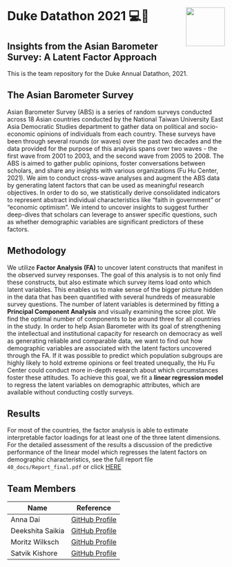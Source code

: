 # Duke Datathon 2021 💻💙 <img width=90 align="right" src="https://upload.wikimedia.org/wikipedia/commons/thumb/e/e6/Duke_University_logo.svg/1024px-Duke_University_logo.svg.png">

## Insights from the Asian Barometer Survey: A Latent Factor Approach
This is the team repository for the Duke Annual Datathon, 2021.

## The Asian Barometer Survey
Asian Barometer Survey (ABS) is a series of random surveys conducted across 18 Asian countries conducted by the National Taiwan University East Asia Democratic Studies department to gather data on political and socio-economic opinions of individuals from each country. These surveys have been through several rounds (or waves) over the past two decades and the data provided for the purpose of this analysis spans over two waves - the first wave from 2001 to 2003, and the second wave from 2005 to 2008. The ABS is aimed to gather public opinions, foster conversations between scholars, and share any insights with various organizations (Fu Hu Center, 2021). We aim to conduct cross-wave analyses and augment the ABS data by generating latent factors that can be used as meaningful research objectives. In order to do so, we statistically derive consolidated indicators to represent abstract individual characteristics like “faith in government” or “economic optimism”. We intend to uncover insights to suggest further deep-dives that scholars can leverage to answer specific questions, such as whether demographic variables are significant predictors of these factors. 

## Methodology
We utilize **Factor Analysis (FA)** to uncover latent constructs that manifest in the observed survey responses. The goal of this analysis is to not only find these constructs, but also estimate which survey items load onto which latent variables. This enables us to make sense of the bigger picture hidden in the data that has been quantified with several hundreds of measurable survey questions. The number of latent variables is determined by fitting a **Principal Component Analysis** and visually examining the scree plot. We find the optimal number of components to be around three for all countries in the study.
In order to help Asian Barometer with its goal of strengthening the intellectual and institutional capacity for research on democracy as well as generating reliable and comparable data, we want to find out how demographic variables are associated with the latent factors uncovered through the FA. If it was possible to predict which population subgroups are highly likely to hold extreme opinions or feel treated unequally, the Hu Fu Center could conduct more in-depth research about which circumstances foster these attitudes. To achieve this goal, we fit a **linear regression model** to regress the latent variables on demographic attributes, which are available without conducting costly surveys.

## Results
For most of the countries, the factor analysis is able to estimate interpretable factor loadings for at least one of the three latent dimensions. For the detailed assessment of the results a discussion of the predictive performance of the linear model which regresses the latent factors on demographic characteristics, see the full report file `40_docs/Report_final.pdf` or click [HERE](https://github.com/unsupervisedlearner1123/Duke-Datathon-2021/raw/main/40_docs/Report_final.pdf)


## Team Members
| Name | Reference |
|----|----|
|Anna Dai | [GitHub Profile](https://github.com/dai-anna)|
|Deekshita Saikia |[GitHub Profile](https://github.com/unsupervisedlearner1123)|
|Moritz Wilksch | [GitHub Profile](https://github.com/moritzwilksch)|
|Satvik Kishore | [GitHub Profile](https://github.com/satvikk)|
